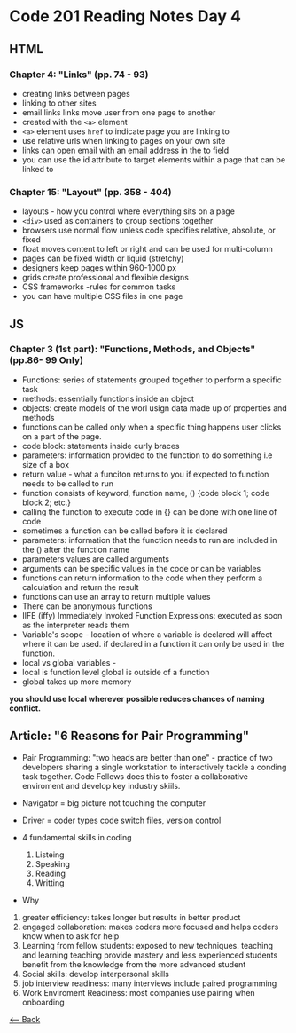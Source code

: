 # Code 201 Reading Notes Day 4

## HTML

### Chapter 4: "Links" (pp. 74 - 93)

* creating links between pages
* linking to other sites
* email links
links move user from one page to another
* created with the `<a>` element 
* `<a>` element uses `href` to indicate page you are linking to 
* use relative urls when linking to pages on your own site
* links can open email with an email address in the to field
* you can use the id attribute to target elements within a page that can be linked to 

### Chapter 15: "Layout" (pp. 358 - 404)

* layouts -  how you control where everything sits on a page
* `<div>` used as containers to group sections together
* browsers use normal flow unless code specifies relative, absolute, or fixed
* float moves content to left or right and can be used for multi-column
* pages can be fixed width or liquid (stretchy)
* designers keep pages within 960-1000 px 
* grids create professional and flexible designs
* CSS frameworks -rules for common tasks
* you can have multiple CSS files in one page


## JS

### Chapter 3 (1st part): "Functions, Methods, and Objects" (pp.86- 99 Only)

* Functions: series of statements grouped together to perform a specific task  
* methods: essentially functions inside an object
* objects: create models of the worl usign data made up of properties and methods
* functions can be called only when a specific thing happens user clicks on a part of the page.
* code block: statements inside curly braces
* parameters: information provided to the function to do something i.e size of a box
* return value - what a funciton returns to you if expected to 
function needs to be called to run
* function consists of  keyword, function name, () {code block 1; code block 2; etc.}
* calling the function to execute code in {} can be done with one line of code
* sometimes a function can be called before it is declared
* parameters: information that the function needs to run are included in the () after the function name
* parameters values are called arguments
* arguments can be specific values in the code or can be variables
* functions can return information to the code when they perform a calculation and return the result
* functions can use an array to return multiple values
* There can be anonymous functions
* IIFE (iffy) Immediately Invoked Function Expressions: executed as soon as the interpreter reads them 
* Variable's scope - location of where a variable is declared will affect where it can be used. if declared in a function it can only be used in the function.
* local vs global variables - 
* local is function level global is outside of a function
* global takes up more memory 

**you should use local wherever possible reduces chances of naming conflict.**

## Article: "6 Reasons for Pair Programming"

* Pair Programming: "two heads are better than one" - practice of two developers sharing a single workstation to interactively tackle a conding task together. Code Fellows does this to foster a collaborative enviroment and develop key industry skiils.

* Navigator = big picture not touching the computer
* Driver = coder types code switch files, version control

* 4 fundamental skills in coding 
    1. Listeing 
    2. Speaking
    3. Reading 
    4. Writting

* Why 
1. greater efficiency: takes longer but results in better product
2. engaged collaboration: makes coders more focused and helps coders know when to ask for help
3. Learning from fellow students: exposed to new techniques. teaching and learning teaching provide mastery and less experienced students benefit from the knowledge from the more advanced student
4. Social skills: develop interpersonal skills
5. job interview readiness: many interviews include paired programming
6. Work Enviroment Readiness: most companies use pairing when onboarding



 [<-- Back](README.md)